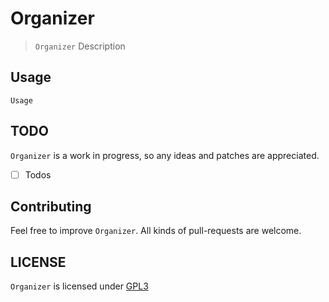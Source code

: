 # Organizer

> `Organizer` Description

Usage
-----

```
Usage
```

TODO
----

`Organizer` is a work in progress, so any ideas and patches are appreciated.

* [ ] Todos

Contributing
------------

Feel free to improve `Organizer`. All kinds of pull-requests are welcome.

LICENSE
------

`Organizer` is licensed under 
[GPL3](https://github.com/nagracks/organizer/blob/master/LICENSE)

